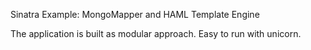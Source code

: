Sinatra Example: MongoMapper and HAML Template Engine

The application is built as modular approach. Easy to run with unicorn.